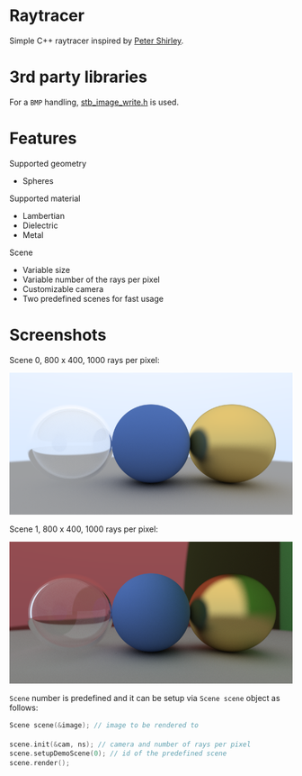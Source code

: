 # Raytracer
Simple C++ raytracer inspired by [Peter Shirley](https://github.com/petershirley/raytracinginoneweekend).

# 3rd party libraries
For a `BMP` handling, [stb_image_write.h](https://github.com/nothings/stb) is used.

# Features
Supported geometry
- Spheres

Supported material
- Lambertian
- Dielectric
- Metal

Scene
- Variable size
- Variable number of the rays per pixel
- Customizable camera
- Two predefined scenes for fast usage

# Screenshots
Scene 0, 800 x 400, 1000 rays per pixel:

<p align="center">  
  <img src="doc/output_0.bmp">
</p>

Scene 1, 800 x 400, 1000 rays per pixel:

<p align="center">
  <img src="doc/output_1.bmp">
</p>

`Scene` number is predefined and it can be setup via `Scene scene` object as follows:

```cpp
Scene scene(&image); // image to be rendered to

scene.init(&cam, ns); // camera and number of rays per pixel
scene.setupDemoScene(0); // id of the predefined scene
scene.render();
```
